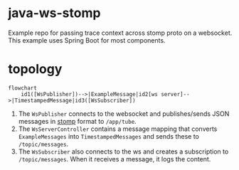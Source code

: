 # java-ws-stomp

Example repo for passing trace context across stomp proto on a websocket.
This example uses Spring Boot for most components.

# topology

```mermaid
flowchart 
    id1([WsPublisher])-->|ExampleMessage|id2[ws server]-->|TimestampedMessage|id3([WsSubscriber])
```

1. The `WsPublisher` connects to the websocket and publishes/sends
JSON messages in [stomp](https://stomp.github.io/) format to `/app/tube`.
2. The `WsServerController` contains a message mapping that converts 
`ExampleMessages` into `TimestampedMessages` and sends these to `/topic/messages`.
3. The `WsSubscriber` also connects to the ws and creates a subscription
to `/topic/messages`. When it receives a message, it logs the content.
